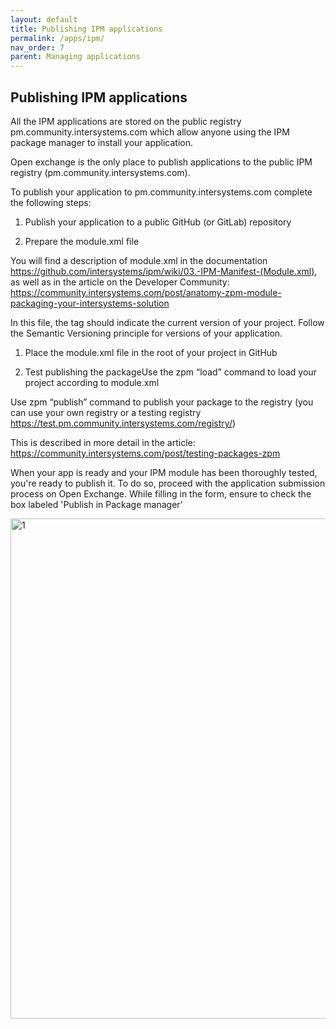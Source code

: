 ```yaml
---
layout: default
title: Publishing IPM applications
permalink: /apps/ipm/
nav_order: 7
parent: Managing applications
---
```


## Publishing IPM applications

All the IPM applications are stored on the public registry pm.community.intersystems.com which allow anyone using the IPM package manager to install your application.

Open exchange is the only place to publish applications to the public IPM registry (pm.community.intersystems.com).

To publish your application to pm.community.intersystems.com complete the following steps:

1. Publish your application to a public GitHub (or GitLab) repository

2. Prepare the module.xml file

You will find a description of module.xml in the documentation https://github.com/intersystems/ipm/wiki/03.-IPM-Manifest-(Module.xml), as well as in the article on the Developer Community: https://community.intersystems.com/post/anatomy-zpm-module-packaging-your-intersystems-solution

In this file, the <Version> </Version> tag should indicate the current version of your project. Follow the Semantic Versioning principle for versions of your application.

1. Place the module.xml file in the root of your project in GitHub

2. Test publishing the packageUse the zpm “load” command to load your project according to module.xml

Use zpm “publish” command to publish your package to the registry (you can use your own registry or a testing registry https://test.pm.community.intersystems.com/registry/)

This is described in more detail in the article: https://community.intersystems.com/post/testing-packages-zpm

When your app is ready and your IPM module has been thoroughly tested, you're ready to publish it. To do so, proceed with the application submission process on Open Exchange. While filling in the form, ensure to check the box labeled 'Publish in Package manager'

<img width="800" alt="1" src="/assets/images/apps/4-5.png">
